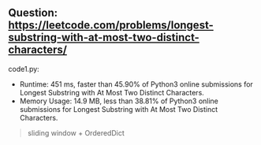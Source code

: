 ## Question: https://leetcode.com/problems/longest-substring-with-at-most-two-distinct-characters/

code1.py:
* Runtime: 451 ms, faster than 45.90% of Python3 online submissions for Longest Substring with At Most Two Distinct Characters.
* Memory Usage: 14.9 MB, less than 38.81% of Python3 online submissions for Longest Substring with At Most Two Distinct Characters.
> sliding window + OrderedDict